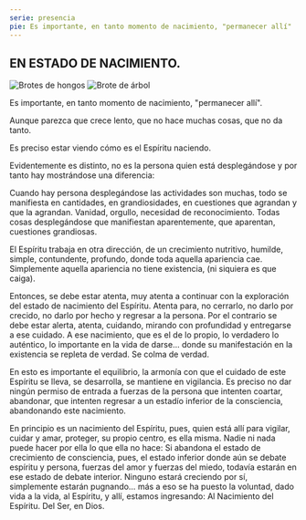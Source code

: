 ```yaml
---
serie: presencia
pie: Es importante, en tanto momento de nacimiento, "permanecer allí"
---
```


## EN ESTADO DE NACIMIENTO.

![Brotes de hongos](/foto/P1400246.webp)
![Brote de árbol](/foto/P1400257.webp)

Es importante, en tanto momento de nacimiento, "permanecer allí".

Aunque parezca que crece lento, que no hace muchas cosas, que no da tanto.

Es preciso estar viendo cómo es el Espíritu naciendo.

Evidentemente es distinto, no es la persona quien está desplegándose y por tanto hay mostrándose una diferencia:

Cuando hay persona desplegándose las actividades son muchas, todo se manifiesta en cantidades, en grandiosidades, en cuestiones que agrandan y que la agrandan. Vanidad, orgullo, necesidad de reconocimiento. Todas cosas desplegándose que manifiestan aparentemente, que aparentan, cuestiones grandiosas.

El Espíritu trabaja en otra dirección, de un crecimiento nutritivo, humilde, simple, contundente, profundo, donde toda aquella apariencia cae. Simplemente aquella apariencia no tiene existencia, (ni siquiera es que caiga).

Entonces, se debe estar atenta, muy atenta a continuar con la exploración del estado de nacimiento del Espíritu. Atenta para, no cerrarlo, no darlo por crecido, no darlo por hecho y regresar a la persona. Por el contrario se debe estar alerta, atenta, cuidando, mirando con profundidad y entregarse a ese cuidado. A ese nacimiento, que es el de lo propio, lo verdadero lo auténtico, lo importante en la vida de darse... donde su manifestación en la existencia se repleta de verdad. Se colma de verdad.

En esto es importante el equilibrio, la armonía con que el cuidado de este Espíritu se lleva, se desarrolla, se mantiene en vigilancia. Es preciso no dar ningún permiso de entrada a fuerzas de la persona que intenten coartar, abandonar, que intenten regresar a un estadío inferior de la consciencia, abandonando este nacimiento.

En principio es un nacimiento del Espíritu, pues, quien está allí para vigilar, cuidar y amar, proteger, su propio centro, es ella misma. Nadie ni nada puede hacer por ella lo que ella no hace: Si abandona el estado de crecimiento de consciencia, pues, el estado inferior donde aún se debate espíritu y persona, fuerzas del amor y fuerzas del miedo, todavía estarán en ese estado de debate interior. Ninguno estará creciendo por sí, simplemente estarán pugnando… más a eso se ha puesto la voluntad, dado vida a la vida, al Espíritu, y allí, estamos ingresando: Al Nacimiento del Espíritu. Del Ser, en Dios.

